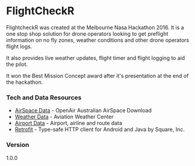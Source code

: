 # FlightCheckR

FlightcheckR was created at the Melbourne Nasa Hackathon 2016. It is a one stop shop solution for drone operators looking to get preflight information on no fly zones, weather conditions and other drone operators flight logs. 

It also provides live weather updates, flight timer and flight logging to aid the pilot.

It won the Best Mission Concept award after it's presentation at the end of the hackathon. 


### Tech and Data Resources
* [AirSpace Data] - OpenAir Australian AirSpace Download 
* [Weather Data] - Aviation Weather Center
* [Airport Data] - Airport, airline and route data
* [Retrofit] - Type-safe HTTP client for Android and Java by Square, Inc. 


[//]: # (Thanks SO - http://stackoverflow.com/questions/4823468/store-comments-in-markdown-syntax)


   [Retrofit]: <https://github.com/square/retrofit>
   [AirSpace Data]: <http://xcaustralia.org/download/>
   [Weather Data]: <https://www.aviationweather.gov/adds/metars/>
   [Airport Data]:<http://openflights.org/data.html>
   
### Version
1.0.0
